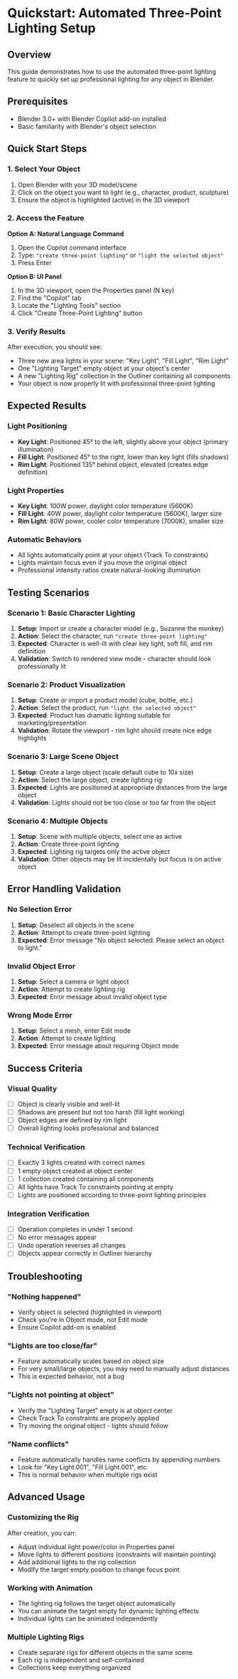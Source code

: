 # Quickstart: Automated Three-Point Lighting Setup

## Overview
This guide demonstrates how to use the automated three-point lighting feature to quickly set up professional lighting for any object in Blender.

## Prerequisites
- Blender 3.0+ with Blender Copilot add-on installed
- Basic familiarity with Blender's object selection

## Quick Start Steps

### 1. Select Your Object
1. Open Blender with your 3D model/scene
2. Click on the object you want to light (e.g., character, product, sculpture)
3. Ensure the object is highlighted (active) in the 3D viewport

### 2. Access the Feature
**Option A: Natural Language Command**
1. Open the Copilot command interface
2. Type: `"create three-point lighting"` or `"light the selected object"`
3. Press Enter

**Option B: UI Panel**
1. In the 3D viewport, open the Properties panel (N key)
2. Find the "Copilot" tab
3. Locate the "Lighting Tools" section
4. Click "Create Three-Point Lighting" button

### 3. Verify Results
After execution, you should see:
- Three new area lights in your scene: "Key Light", "Fill Light", "Rim Light"
- One "Lighting Target" empty object at your object's center
- A new "Lighting Rig" collection in the Outliner containing all components
- Your object is now properly lit with professional three-point lighting

## Expected Results

### Light Positioning
- **Key Light**: Positioned 45° to the left, slightly above your object (primary illumination)
- **Fill Light**: Positioned 45° to the right, lower than key light (fills shadows)
- **Rim Light**: Positioned 135° behind object, elevated (creates edge definition)

### Light Properties
- **Key Light**: 100W power, daylight color temperature (5600K)
- **Fill Light**: 40W power, daylight color temperature (5600K), larger size
- **Rim Light**: 80W power, cooler color temperature (7000K), smaller size

### Automatic Behaviors
- All lights automatically point at your object (Track To constraints)
- Lights maintain focus even if you move the original object
- Professional intensity ratios create natural-looking illumination

## Testing Scenarios

### Scenario 1: Basic Character Lighting
1. **Setup**: Import or create a character model (e.g., Suzanne the monkey)
2. **Action**: Select the character, run `"create three-point lighting"`
3. **Expected**: Character is well-lit with clear key light, soft fill, and rim definition
4. **Validation**: Switch to rendered view mode - character should look professionally lit

### Scenario 2: Product Visualization
1. **Setup**: Create or import a product model (cube, bottle, etc.)
2. **Action**: Select the product, run `"light the selected object"`
3. **Expected**: Product has dramatic lighting suitable for marketing/presentation
4. **Validation**: Rotate the viewport - rim light should create nice edge highlights

### Scenario 3: Large Scene Object
1. **Setup**: Create a large object (scale default cube to 10x size)
2. **Action**: Select the large object, create lighting rig
3. **Expected**: Lights are positioned at appropriate distances from the large object
4. **Validation**: Lights should not be too close or too far from the object

### Scenario 4: Multiple Objects
1. **Setup**: Scene with multiple objects, select one as active
2. **Action**: Create three-point lighting
3. **Expected**: Lighting rig targets only the active object
4. **Validation**: Other objects may be lit incidentally but focus is on active object

## Error Handling Validation

### No Selection Error
1. **Setup**: Deselect all objects in the scene
2. **Action**: Attempt to create three-point lighting
3. **Expected**: Error message "No object selected. Please select an object to light."

### Invalid Object Error  
1. **Setup**: Select a camera or light object
2. **Action**: Attempt to create lighting rig
3. **Expected**: Error message about invalid object type

### Wrong Mode Error
1. **Setup**: Select a mesh, enter Edit mode
2. **Action**: Attempt to create lighting
3. **Expected**: Error message about requiring Object mode

## Success Criteria

### Visual Quality
- [ ] Object is clearly visible and well-lit
- [ ] Shadows are present but not too harsh (fill light working)
- [ ] Object edges are defined by rim light
- [ ] Overall lighting looks professional and balanced

### Technical Verification
- [ ] Exactly 3 lights created with correct names
- [ ] 1 empty object created at object center
- [ ] 1 collection created containing all components
- [ ] All lights have Track To constraints pointing at empty
- [ ] Lights are positioned according to three-point lighting principles

### Integration Verification
- [ ] Operation completes in under 1 second
- [ ] No error messages appear
- [ ] Undo operation reverses all changes
- [ ] Objects appear correctly in Outliner hierarchy

## Troubleshooting

### "Nothing happened"
- Verify object is selected (highlighted in viewport)
- Check you're in Object mode, not Edit mode
- Ensure Copilot add-on is enabled

### "Lights are too close/far"
- Feature automatically scales based on object size
- For very small/large objects, you may need to manually adjust distances
- This is expected behavior, not a bug

### "Lights not pointing at object"
- Verify the "Lighting Target" empty is at object center
- Check Track To constraints are properly applied
- Try moving the original object - lights should follow

### "Name conflicts"
- Feature automatically handles name conflicts by appending numbers
- Look for "Key Light.001", "Fill Light.001", etc.
- This is normal behavior when multiple rigs exist

## Advanced Usage

### Customizing the Rig
After creation, you can:
- Adjust individual light power/color in Properties panel
- Move lights to different positions (constraints will maintain pointing)
- Add additional lights to the rig collection
- Modify the target empty position to change focus point

### Working with Animation
- The lighting rig follows the target object automatically
- You can animate the target empty for dynamic lighting effects
- Individual lights can be animated independently

### Multiple Lighting Rigs
- Create separate rigs for different objects in the same scene
- Each rig is independent and self-contained
- Collections keep everything organized